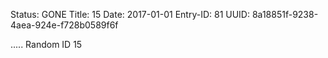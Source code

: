 Status: GONE
Title: 15
Date: 2017-01-01
Entry-ID: 81
UUID: 8a18851f-9238-4aea-924e-f728b0589f6f

.....
Random ID 15
